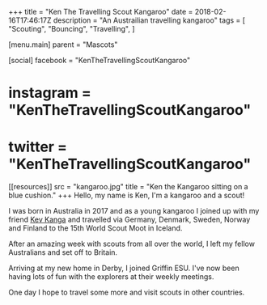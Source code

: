 +++
title = "Ken The Travelling Scout Kangaroo"
date = 2018-02-16T17:46:17Z
description = "An Austrailian travelling kangaroo"
tags = [
  "Scouting",
  "Bouncing",
  "Travelling",
]

[menu.main]
parent = "Mascots"

[social]
facebook = "KenTheTravellingScoutKangaroo"
# instagram = "KenTheTravellingScoutKangaroo"
# twitter = "KenTheTravellingScoutKangaroo"

[[resources]]
src = "kangaroo.jpg"
title = "Ken the Kangaroo sitting on a blue cushion."
+++
Hello, my name is Ken, I'm a kangaroo and a scout!

I was born in Australia in 2017 and as a young kangaroo I joined up with my friend [Kev Kanga](https://www.facebook.com/KevKanga) and travelled via Germany, Denmark, Sweden, Norway and Finland to the 15th World Scout Moot in Iceland.

After an amazing week with scouts from all over the world, I left my fellow Australians and set off to Britain.

Arriving at my new home in Derby, I joined Griffin ESU. I've now been having lots of fun with the explorers at their weekly meetings.

One day I hope to travel some more and visit scouts in other countries.